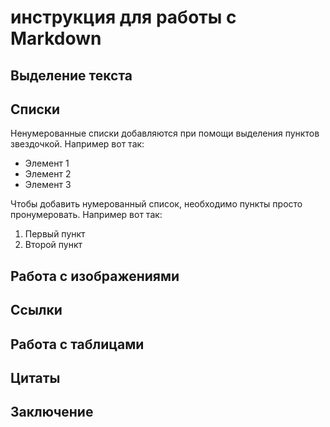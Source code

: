 # инструкция для работы с Markdown
## Выделение текста
## Списки

Ненумерованные списки добавляются при помощи выделения пунктов звездочкой. Например вот так:
* Элемент 1
* Элемент 2
* Элемент 3

Чтобы добавить нумерованный список, необходимо пункты просто пронумеровать.
Например вот так:
1. Первый пункт
2. Второй пункт

## Работа с изображениями
## Ссылки
## Работа с таблицами
## Цитаты
## Заключение